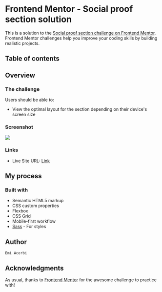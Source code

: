 # Frontend Mentor - Social proof section solution

This is a solution to the [Social proof section challenge on Frontend Mentor](https://www.frontendmentor.io/challenges/social-proof-section-6e0qTv_bA). Frontend Mentor challenges help you improve your coding skills by building realistic projects. 

## Table of contents

## Overview

### The challenge

Users should be able to:

- View the optimal layout for the section depending on their device's screen size

### Screenshot

![](./screenshot.jpg)

### Links

- Live Site URL: [Link](https://emiacerbi.github.io/social-proof-section/)

## My process

### Built with

- Semantic HTML5 markup
- CSS custom properties
- Flexbox
- CSS Grid
- Mobile-first workflow
- [Sass](https://sass-lang.com/) - For styles

## Author

`Emi Acerbi`


## Acknowledgments

As usual, thanks to [Frontend Mentor](frontendmentor.io) for the awesome challenge to practice with! 


